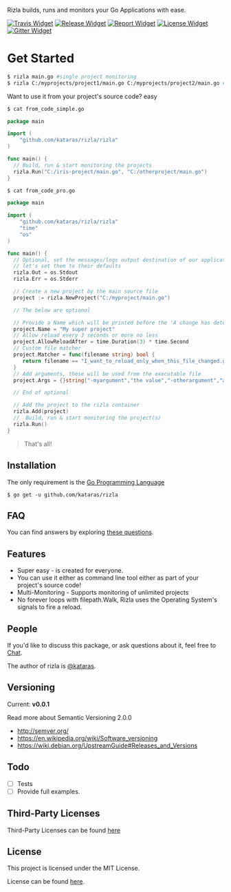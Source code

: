 Rizla builds, runs and monitors your Go Applications with ease.

[![Travis Widget]][Travis] [![Release Widget]][Release] [![Report Widget]][Report] [![License Widget]][License] [![Gitter Widget]][Gitter]

[Travis Widget]: https://img.shields.io/travis/kataras/rizla.svg?style=flat-square
[Travis]: http://travis-ci.org/kataras/rizla
[License Widget]: https://img.shields.io/badge/license-MIT%20%20License%20-E91E63.svg?style=flat-square
[License]: https://github.com/kataras/rizla/blob/master/LICENSE
[Release Widget]: https://img.shields.io/badge/release-v0.0.1-blue.svg?style=flat-square
[Release]: https://github.com/kataras/rizla/releases
[Gitter Widget]: https://img.shields.io/badge/chat-on%20gitter-00BCD4.svg?style=flat-square
[Gitter]: https://gitter.im/kataras/rizla
[Report Widget]: https://img.shields.io/badge/report%20card-A%2B-F44336.svg?style=flat-square
[Report]: http://goreportcard.com/report/kataras/rizla
[Language Widget]: https://img.shields.io/badge/powered_by-Go-3362c2.svg?style=flat-square
[Language]: http://golang.org
[Platform Widget]: https://img.shields.io/badge/platform-Any--OS-gray.svg?style=flat-square

# Get Started

```bash
$ rizla main.go #single project monitoring
$ rizla C:/myprojects/project1/main.go C:/myprojects/project2/main.go #multi projects monitoring
```

Want to use it from your project's source code? easy
```sh
$ cat from_code_simple.go
```
```go
package main

import (
	"github.com/kataras/rizla/rizla"
)

func main() {
  // Build, run & start monitoring the projects
  rizla.Run("C:/iris-project/main.go", "C:/otherproject/main.go")
}
```

```sh
$ cat from_code_pro.go
```
```go
package main

import (
	"github.com/kataras/rizla/rizla"
	"time"
	"os"
)

func main() {
  // Optional, set the messages/logs output destination of our application,
  // let's set them to their defaults
  rizla.Out = os.Stdout
  rizla.Err = os.Stderr

  // Create a new project by the main source file
  project := rizla.NewProject("C:/myproject/main.go")

  // The below are optional

  // Provide a Name which will be printed before the 'A change has detected, reloading now...'
  project.Name = "My super project"
  // Allow reload every 3 seconds or more no less
  project.AllowReloadAfter = time.Duration(3) * time.Second
  // Custom file matcher
  project.Matcher = func(filename string) bool {
	 return filename == "I_want_to_reload_only_when_this_file_changed.go"
  }
  // Add arguments, these will be used from the executable file
  project.Args = {}string["-myargument","the value","-otherargument","a value"]

  // End of optional

  // Add the project to the rizla container
  rizla.Add(project)
  //  Build, run & start monitoring the project(s)
  rizla.Run()
}
```


> That's all!

Installation
------------
The only requirement is the [Go Programming Language](https://golang.org/dl)

`$ go get -u github.com/kataras/rizla`

FAQ
------------
You can find answers by exploring [these questions](https://github.com/kataras/rizla/issues?q=label%3Aquestion).


Features
------------
- Super easy - is created for everyone.
- You can use it either as command line tool either as part of your project's source code!
- Multi-Monitoring - Supports monitoring of unlimited projects
- No forever loops with filepath.Walk, Rizla uses the Operating System's signals to fire a reload.


People
------------
If you'd like to discuss this package, or ask questions about it, feel free to [Chat]( https://gitter.im/kataras/rizla).

The author of rizla is [@kataras](https://github.com/kataras).


Versioning
------------

Current: **v0.0.1**


Read more about Semantic Versioning 2.0.0

 - http://semver.org/
 - https://en.wikipedia.org/wiki/Software_versioning
 - https://wiki.debian.org/UpstreamGuide#Releases_and_Versions


 Todo
 ------------

 - [ ] Tests
 - [ ] Provide full examples.

Third-Party Licenses
------------

Third-Party Licenses can be found [here](THIRDPARTY-LICENSE.md)


License
------------

This project is licensed under the MIT License.

License can be found [here](LICENSE).

